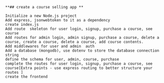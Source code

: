     **## create a course selling app **
   
    Initialize a new Node.js project
    Add express, jsonwebtoken to it as a dependency 
    create index.js
    Add route  skeleton for user login, signup, purchase a course, see course 
    Add routes for admin login, admin signup, purchase a course, delete a course, create a course, delete a course, add course contents. 
    Add middlewares for user and admin  auth  
    Add a database (mongodb), use dotenv to store the database connection string 
    define the schema for user, admin, course, purchase
    complete the routes for user login, signup, purchase a course, see course[Extra points - use express routing to better structure your routes ]
    create the frontend 
    